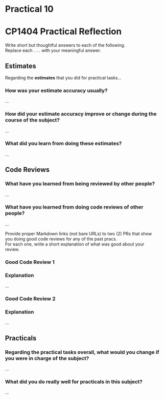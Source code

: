 # Practical 10
# CP1404 Practical Reflection

Write short but thoughtful answers to each of the following.  
Replace each `...` with your meaningful answer.

## Estimates

Regarding the **estimates** that you did for practical tasks...

### How was your estimate accuracy usually?

...

### How did your estimate accuracy improve or change during the course of the subject?

...

### What did you learn from doing these estimates?

...

## Code Reviews

### What have you learned from being reviewed by other people?

...

### What have you learned from doing code reviews of other people?

...

Provide proper Markdown links (not bare URLs) to two (2) PRs that show you doing good code reviews for any of the past
pracs.  
For each one, write a short explanation of what was good about your review.

### Good Code Review 1

[]()

### Explanation

...

### Good Code Review 2

[]()

### Explanation

...

## Practicals

### Regarding the **practical tasks** overall, what would you change if you were in charge of the subject?

...

### What did you do really well for practicals in this subject?

...